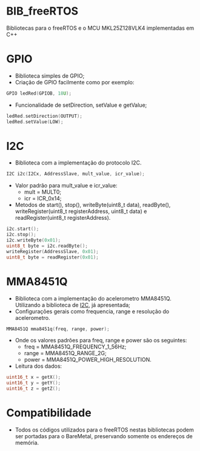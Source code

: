 # BIB_freeRTOS
Bibliotecas para o freeRTOS e o MCU MKL25Z128VLK4 implementadas em C++

# GPIO
  - Biblioteca simples de GPIO;
  - Criação de GPIO facilmente como por exemplo:
  ```cpp
GPIO ledRed(GPIOB, 18U);
```
  - Funcionalidade de setDirection, setValue e getValue;
```cpp
ledRed.setDirection(OUTPUT);
ledRed.setValue(LOW);
```

# I2C
  - Biblioteca com a implementação do protocolo I2C. 
```cpp
I2C i2c(I2Cx, AddressSlave, mult_value, icr_value);
```
  - Valor padrão para mult_value e icr_value:
      - mult = MULT0;
      - icr = ICR_0x14;
  - Metodos de start(), stop(), writeByte(uint8_t data), readByte(), writeRegister(uint8_t registerAddress, uint8_t data) e readRegister(uint8_t registerAddress).
```cpp
i2c.start();
i2c.stop();
i2c.writeByte(0x01);
uint8_t byte = i2c.readByte();
writeRegister(AddressSlave, 0x01);
uint8_t byte = readRegister(0x01);
```

# MMA8451Q
 - Biblioteca com a implementação do acelerometro MMA8451Q. Utilizando a biblioteca de [I2C], já apresentada;
 - Configurações gerais como frequencia, range e resolução do acelerometro.
```cpp
MMA8451Q mma8451q(freq, range, power);
```
 - Onde os valores padrões para freq, range e power são os seguintes:
    - freq = MMA8451Q_FREQUENCY_1_56Hz;
    - range = MMA8451Q_RANGE_2G;
    - power = MMA8451Q_POWER_HIGH_RESOLUTION.
  - Leitura dos dados:
```cpp
uint16_t x = getX();
uint16_t y = getY();
uint16_t z = getZ();
```

# Compatibilidade
 - Todos os códigos utilizados para o freeRTOS nestas bibliotecas podem ser portadas para o BareMetal, preservando somente os endereços de memória.

   [I2C]: <https://github.com/cabralrobert/BIB_freeRTOS/tree/master/I2C_freeRTOS>
